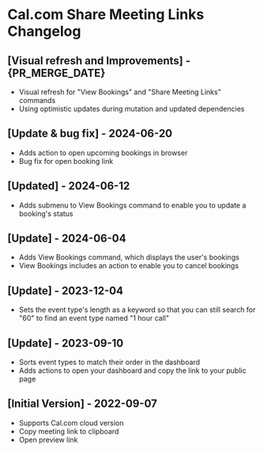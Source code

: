 # Cal.com Share Meeting Links Changelog

## [Visual refresh and Improvements] - {PR_MERGE_DATE}

- Visual refresh for "View Bookings" and "Share Meeting Links" commands
- Using optimistic updates during mutation and updated dependencies

## [Update & bug fix] - 2024-06-20

- Adds action to open upcoming bookings in browser
- Bug fix for open booking link

## [Updated] - 2024-06-12

- Adds submenu to View Bookings command to enable you to update a booking's status

## [Update] - 2024-06-04

- Adds View Bookings command, which displays the user's bookings
- View Bookings includes an action to enable you to cancel bookings

## [Update] - 2023-12-04

- Sets the event type's length as a keyword so that you can still search for "60" to find an event type named "1 hour call"

## [Update] - 2023-09-10

- Sorts event types to match their order in the dashboard
- Adds actions to open your dashboard and copy the link to your public page

## [Initial Version] - 2022-09-07

- Supports Cal.com cloud version
- Copy meeting link to clipboard
- Open preview link

